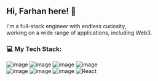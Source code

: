 
## Hi, Farhan here! 👋

I'm a full-stack engineer with endless curiosity,<br>
working on a wide range of applications, including Web3.

### 💻 My Tech Stack: 

![image](https://img.shields.io/badge/Node%20js-339933?style=for-the-badge&logo=nodedotjs&logoColor=white)
![image](https://img.shields.io/badge/next%20js-000000?style=for-the-badge&logo=nextdotjs&logoColor=white)
![image](https://img.shields.io/badge/Python-FFD43B?style=for-the-badge&logo=python&logoColor=blue)
![image](https://img.shields.io/badge/TypeScript-007ACC?style=for-the-badge&logo=typescript&logoColor=white)
<br>
![image](https://img.shields.io/badge/fastapi-109989?style=for-the-badge&logo=FASTAPI&logoColor=white)
![image](https://img.shields.io/badge/fastify-202020?style=for-the-badge&logo=fastify&logoColor=white)
![image](https://img.shields.io/badge/Solana-000?style=for-the-badge&logo=Solana&logoColor=9945FF)
![React](https://img.shields.io/badge/react-%2320232a.svg?style=for-the-badge&logo=react&logoColor=%2361DAFB)


